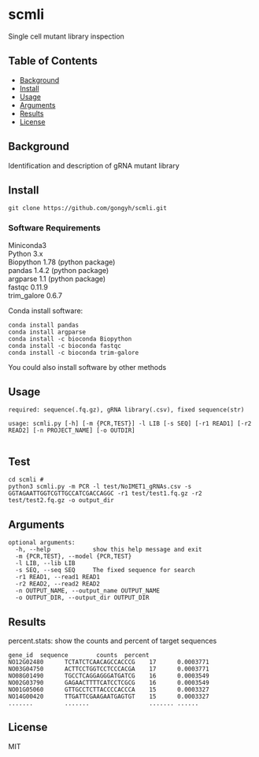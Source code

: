 # scmli


Single cell mutant library inspection 

## Table of Contents

- [Background](#background)
- [Install](#install)
- [Usage](#usage)
- [Arguments](#arguments)
- [Results](#results)
- [License](#license)

## Background
Identification and description of gRNA mutant library 

## Install

```
git clone https://github.com/gongyh/scmli.git
```

### Software Requirements

Miniconda3<br />
Python 3.x <br />
Biopython 1.78 (python package)<br />
pandas 1.4.2 (python package)<br />
argparse 1.1 (python package)<br />
fastqc 0.11.9<br />
trim_galore 0.6.7<br />

Conda install software:
```
conda install pandas
conda install argparse
conda install -c bioconda Biopython
conda install -c bioconda fastqc
conda install -c bioconda trim-galore
```
You could also install software by other methods

## Usage
```
required: sequence(.fq.gz), gRNA library(.csv), fixed sequence(str)

usage: scmli.py [-h] [-m {PCR,TEST}] -l LIB [-s SEQ] [-r1 READ1] [-r2 READ2] [-n PROJECT_NAME] [-o OUTDIR]
                

```

## Test
```
cd scmli #
python3 scmli.py -m PCR -l test/NoIMET1_gRNAs.csv -s GGTAGAATTGGTCGTTGCCATCGACCAGGC -r1 test/test1.fq.gz -r2 test/test2.fq.gz -o output_dir
```

## Arguments
```
optional arguments:
  -h, --help            show this help message and exit
  -m {PCR,TEST}, --model {PCR,TEST}
  -l LIB, --lib LIB
  -s SEQ, --seq SEQ     The fixed sequence for search
  -r1 READ1, --read1 READ1
  -r2 READ2, --read2 READ2
  -n OUTPUT_NAME, --output_name OUTPUT_NAME
  -o OUTPUT_DIR, --output_dir OUTPUT_DIR
```

## Results
percent.stats: show the counts and percent of target sequences
```
gene_id	 sequence        counts  percent
NO12G02480      TCTATCTCAACAGCCACCCG    17      0.0003771
NO03G04750      ACTTCCTGGTCCTCCCACGA    17      0.0003771
NO08G01490      TGCCTCAGGAGGGATGATCG    16      0.0003549
NO02G03790      GAGAACTTTTCATCCTCGCG    16      0.0003549
NO01G05060      GTTGCCTCTTACCCCACCCA    15      0.0003327
NO14G00420      TTGATTCGAAGAATGAGTGT    15      0.0003327
.......         .......                 ....... ......
```

## License
MIT

